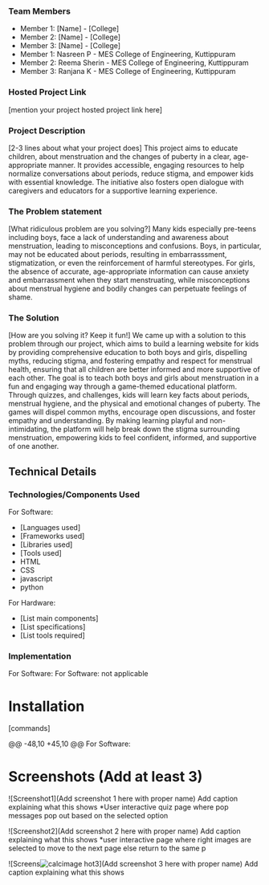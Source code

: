 ### Team Members
- Member 1: [Name] - [College]
- Member 2: [Name] - [College]
- Member 3: [Name] - [College]
- Member 1: Nasreen P - MES College of Engineering, Kuttippuram
- Member 2: Reema Sherin - MES College of Engineering, Kuttippuram
- Member 3: Ranjana K - MES College of Engineering, Kuttippuram

### Hosted Project Link
[mention your project hosted project link here]

### Project Description
[2-3 lines about what your project does]
This project aims to educate children, about menstruation and the changes of puberty in a clear, age-appropriate manner. It provides accessible, engaging resources to help normalize conversations about periods, reduce stigma, and empower kids with essential knowledge. The initiative also fosters open dialogue with caregivers and educators for a supportive learning experience.

### The Problem statement
[What ridiculous problem are you solving?]
Many kids especially pre-teens including boys, face a lack of understanding and awareness about menstruation, leading to misconceptions and confusions. Boys, in particular, may not be educated about periods, resulting in embarrasssment, stigmatization, or even the reinforcement of harmful stereotypes. For girls, the absence of accurate, age-appropriate information can cause anxiety and embarrassment when they start menstruating, while misconceptions about menstrual hygiene and bodily changes can perpetuate feelings of shame. 

### The Solution
[How are you solving it? Keep it fun!]
We came up with a solution to this problem through our project, which aims to build a learning website for kids by providing comprehensive education to both boys and girls, dispelling myths, reducing stigma, and fostering empathy and respect for menstrual health, ensuring that all children are better informed and more supportive of each other. The goal is to teach both boys and girls about menstruation in a fun and engaging way through a game-themed educational platform. Through quizzes, and challenges, kids will learn key facts about periods, menstrual hygiene, and the physical and emotional changes of puberty. The games will dispel common myths, encourage open discussions, and foster empathy and understanding. By making learning playful and non-intimidating, the platform will help break down the stigma surrounding menstruation, empowering kids to feel confident, informed, and supportive of one another.

## Technical Details
### Technologies/Components Used
For Software:
- [Languages used]
- [Frameworks used]
- [Libraries used]
- [Tools used]
- HTML
- CSS
- javascript
- python


For Hardware:
- [List main components]
- [List specifications]
- [List tools required]

### Implementation
For Software:
For Software: not applicable
# Installation
[commands]

@@ -48,10 +45,10 @@ For Software:

# Screenshots (Add at least 3)
![Screenshot1](Add screenshot 1 here with proper name)
Add caption explaining what this shows
*User interactive quiz page where pop messages pop out based on the selected option

![Screenshot2](Add screenshot 2 here with proper name)
Add caption explaining what this shows
*user interactive page where right images are selected to move to the next page else return to the same p

![Screens![calcimage](https://github.com/user-attachments/assets/e59e3364-12ec-42ce-90a7-f644aaefdc42)
hot3](Add screenshot 3 here with proper name)
Add caption explaining what this shows
